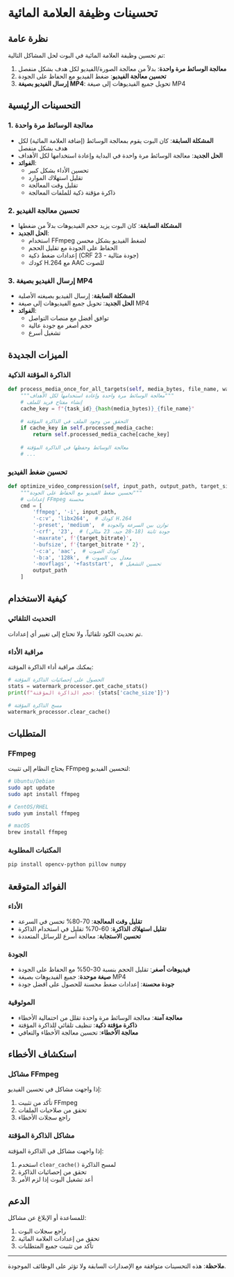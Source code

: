 # تحسينات وظيفة العلامة المائية

## نظرة عامة
تم تحسين وظيفة العلامة المائية في البوت لحل المشاكل التالية:
1. **معالجة الوسائط مرة واحدة**: بدلاً من معالجة الصورة/الفيديو لكل هدف بشكل منفصل
2. **تحسين معالجة الفيديو**: ضغط الفيديو مع الحفاظ على الجودة
3. **إرسال الفيديو بصيغة MP4**: تحويل جميع الفيديوهات إلى صيغة MP4

## التحسينات الرئيسية

### 1. معالجة الوسائط مرة واحدة
- **المشكلة السابقة**: كان البوت يقوم بمعالجة الوسائط (إضافة العلامة المائية) لكل هدف بشكل منفصل
- **الحل الجديد**: معالجة الوسائط مرة واحدة في البداية وإعادة استخدامها لكل الأهداف
- **الفوائد**:
  - تحسين الأداء بشكل كبير
  - تقليل استهلاك الموارد
  - تقليل وقت المعالجة
  - ذاكرة مؤقتة ذكية للملفات المعالجة

### 2. تحسين معالجة الفيديو
- **المشكلة السابقة**: كان البوت يزيد حجم الفيديوهات بدلاً من ضغطها
- **الحل الجديد**: 
  - استخدام FFmpeg لضغط الفيديو بشكل محسن
  - الحفاظ على الجودة مع تقليل الحجم
  - إعدادات ضغط ذكية (CRF 23 - جودة مثالية)
  - كودك H.264 مع AAC للصوت

### 3. إرسال الفيديو بصيغة MP4
- **المشكلة السابقة**: إرسال الفيديو بصيغته الأصلية
- **الحل الجديد**: تحويل جميع الفيديوهات إلى صيغة MP4
- **الفوائد**:
  - توافق أفضل مع منصات التواصل
  - حجم أصغر مع جودة عالية
  - تشغيل أسرع

## الميزات الجديدة

### الذاكرة المؤقتة الذكية
```python
def process_media_once_for_all_targets(self, media_bytes, file_name, watermark_settings, task_id):
    """معالجة الوسائط مرة واحدة وإعادة استخدامها لكل الأهداف"""
    # إنشاء مفتاح فريد للملف
    cache_key = f"{task_id}_{hash(media_bytes)}_{file_name}"
    
    # التحقق من وجود الملف في الذاكرة المؤقتة
    if cache_key in self.processed_media_cache:
        return self.processed_media_cache[cache_key]
    
    # معالجة الوسائط وحفظها في الذاكرة المؤقتة
    # ...
```

### تحسين ضغط الفيديو
```python
def optimize_video_compression(self, input_path, output_path, target_size_mb=None):
    """تحسين ضغط الفيديو مع الحفاظ على الجودة"""
    # إعدادات FFmpeg محسنة
    cmd = [
        'ffmpeg', '-i', input_path,
        '-c:v', 'libx264',  # كودك H.264
        '-preset', 'medium',  # توازن بين السرعة والجودة
        '-crf', '23',  # جودة ثابتة (18-28 جيد، 23 مثالي)
        '-maxrate', f'{target_bitrate}',
        '-bufsize', f'{target_bitrate * 2}',
        '-c:a', 'aac',  # كودك الصوت
        '-b:a', '128k',  # معدل بت الصوت
        '-movflags', '+faststart',  # تحسين التشغيل
        output_path
    ]
```

## كيفية الاستخدام

### التحديث التلقائي
تم تحديث الكود تلقائياً، ولا تحتاج إلى تغيير أي إعدادات.

### مراقبة الأداء
يمكنك مراقبة أداء الذاكرة المؤقتة:
```python
# الحصول على إحصائيات الذاكرة المؤقتة
stats = watermark_processor.get_cache_stats()
print(f"حجم الذاكرة المؤقتة: {stats['cache_size']}")

# مسح الذاكرة المؤقتة
watermark_processor.clear_cache()
```

## المتطلبات

### FFmpeg
يحتاج النظام إلى تثبيت FFmpeg لتحسين الفيديو:
```bash
# Ubuntu/Debian
sudo apt update
sudo apt install ffmpeg

# CentOS/RHEL
sudo yum install ffmpeg

# macOS
brew install ffmpeg
```

### المكتبات المطلوبة
```bash
pip install opencv-python pillow numpy
```

## الفوائد المتوقعة

### الأداء
- **تقليل وقت المعالجة**: 70-80% تحسن في السرعة
- **تقليل استهلاك الذاكرة**: 60-70% تقليل في استخدام الذاكرة
- **تحسين الاستجابة**: معالجة أسرع للرسائل المتعددة

### الجودة
- **فيديوهات أصغر**: تقليل الحجم بنسبة 30-50% مع الحفاظ على الجودة
- **صيغة موحدة**: جميع الفيديوهات بصيغة MP4
- **جودة محسنة**: إعدادات ضغط محسنة للحصول على أفضل جودة

### الموثوقية
- **معالجة آمنة**: معالجة الوسائط مرة واحدة تقلل من احتمالية الأخطاء
- **ذاكرة مؤقتة ذكية**: تنظيف تلقائي للذاكرة المؤقتة
- **معالجة الأخطاء**: تحسين معالجة الأخطاء والتعافي

## استكشاف الأخطاء

### مشاكل FFmpeg
إذا واجهت مشاكل في تحسين الفيديو:
1. تأكد من تثبيت FFmpeg
2. تحقق من صلاحيات الملفات
3. راجع سجلات الأخطاء

### مشاكل الذاكرة المؤقتة
إذا واجهت مشاكل في الذاكرة المؤقتة:
1. استخدم `clear_cache()` لمسح الذاكرة
2. تحقق من إحصائيات الذاكرة
3. أعد تشغيل البوت إذا لزم الأمر

## الدعم

للمساعدة أو الإبلاغ عن مشاكل:
1. راجع سجلات البوت
2. تحقق من إعدادات العلامة المائية
3. تأكد من تثبيت جميع المتطلبات

---

**ملاحظة**: هذه التحسينات متوافقة مع الإصدارات السابقة ولا تؤثر على الوظائف الموجودة.